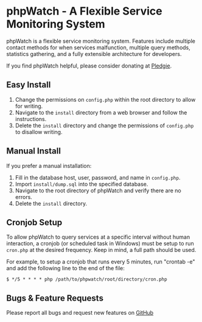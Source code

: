 phpWatch - A Flexible Service Monitoring System
================================================

phpWatch is a flexible service monitoring system. Features include multiple
contact methods for when services malfunction, multiple query methods,
statistics gathering, and a fully extensible architecture for developers.

If you find phpWatch helpful, please consider donating at
[Pledgie](http://www.pledgie.com/campaigns/19717).

Easy Install
-----------------------
1. Change the permissions on `config.php` within the root directory to allow for writing.
2. Navigate to the `install` directory from a web browser and follow the
instructions.
3. Delete the `install` directory and change the permissions of `config.php` to
disallow writing.

Manual Install
-----------------------
If you prefer a manual installation:

1. Fill in the database host, user, password, and name in `config.php`.
2. Import `install/dump.sql` into the specified database.
3. Navigate to the root directory of phpWatch and verify there are no errors.
4. Delete the `install` directory.

Cronjob Setup
-----------------------
To allow phpWatch to query services at a specific interval without human
interaction, a cronjob (or scheduled task in Windows) must be setup to run
`cron.php` at the desired frequency.  Keep in mind, a full path should be used.

For example, to setup a cronjob that runs every 5 minutes, run "crontab -e" and
add the following line to the end of the file:

    $ */5 * * * * php /path/to/phpwatch/root/directory/cron.php

Bugs & Feature Requests
-----------------------
Please report all bugs and request new features on
[GitHub](https://github.com/arosenfeld/phpwatch/issues)
